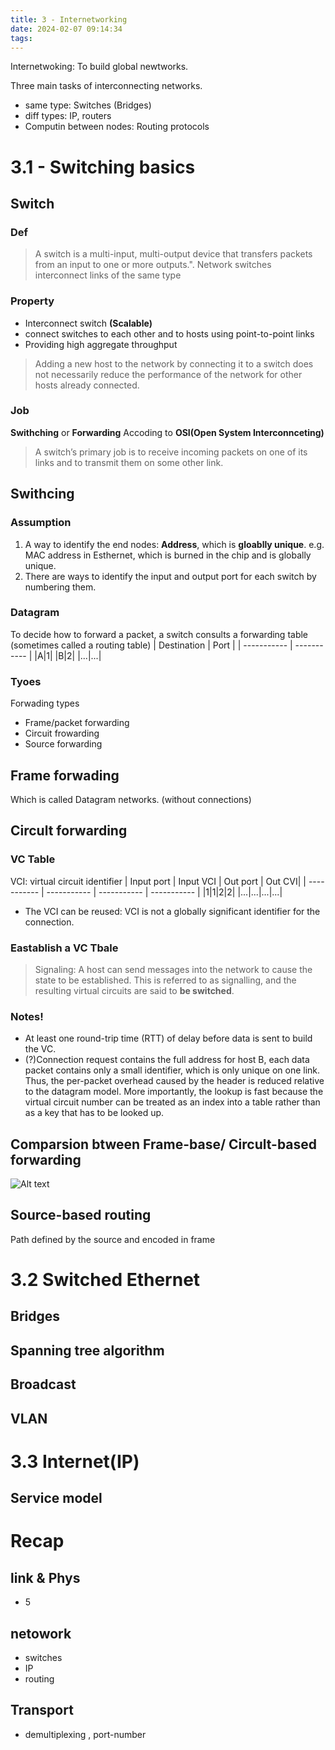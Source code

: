 ```yaml
---
title: 3 - Internetworking
date: 2024-02-07 09:14:34
tags:
---
```


Internetwoking: To build global newtworks. 

Three main tasks of interconnecting networks.
- same type: Switches (Bridges)
- diff types: IP, routers
- Computin between nodes: Routing protocols 


# 3.1 - Switching basics

## Switch
### Def 
> A switch is a multi-input, multi-output device that transfers packets from an input to one or more outputs.". Network switches interconnect links of the same type
### Property
- Interconnect switch **(Scalable)**
- connect switches to each other and to hosts using point-to-point links
- Providing high aggregate throughput
> Adding a new host to the network by connecting it to a switch does not necessarily reduce the performance of the network for other hosts already connected.
### Job
**Swithching** or **Forwarding** Accoding to **OSI(Open System Interconnceting)**
>A switch’s primary job is to receive incoming packets on one of its links and to transmit them on some other link.

## Swithcing
### Assumption
1. A way to identify the end nodes: **Address**, which is **gloablly unique**. e.g. MAC address in Esthernet, which is burned in the chip and is globally unique.
2. There are ways to identify the input and output port for each switch by numbering them.
### Datagram
To decide how to forward a packet, a switch consults a forwarding table (sometimes called a routing table)
| Destination | Port |
| ----------- | ----------- |
|A|1|
|B|2|
|...|...|
### Tyoes
Forwading types
- Frame/packet forwarding 
- Circuit frowarding 
- Source forwarding

## Frame forwading
Which is called Datagram networks. (without connections)

## Circult forwarding
### VC Table
VCI: virtual circuit identifier 
| Input port | Input VCI | Out port | Out CVI|
| ----------- | ----------- | ----------- | ----------- | 
|1|1|2|2|
|...|...|...|...|
- The VCI can be reused: VCI is not a globally significant identifier for the connection.

### Eastablish a VC Tbale
>Signaling: A host can send messages into the network to cause the state to be established. This is referred to as signalling, and the resulting virtual circuits are said to **be switched**.
### Notes!
- At least one round-trip time (RTT) of delay before data is sent to build the VC.
- (?)Connection request contains the full address for host B, each data packet contains only a small identifier, which is only unique on one link. Thus, the per-packet overhead caused by the header is reduced relative to the datagram model. More importantly, the lookup is fast because the virtual circuit number can be treated as an index into a table rather than as a key that has to be looked up.

## Comparsion btween Frame-base/ Circult-based forwarding
![Alt text](3-Internetworking/image.png)

## Source-based routing
Path defined by the source and encoded in frame


# 3.2 Switched Ethernet
## Bridges
## Spanning tree algorithm 
## Broadcast 
## VLAN




# 3.3 Internet(IP)

## Service model 






# Recap
## link & Phys
- 5
## netowork
- switches
- IP
- routing
## Transport
- demultiplexing , port-number

##
